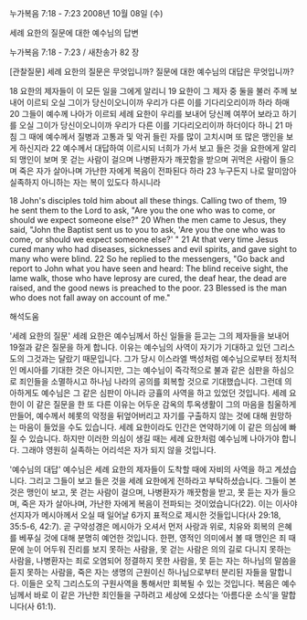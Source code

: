 누가복음 7:18 - 7:23 
2008년 10월 08일 (수)

세례 요한의 질문에 대한 예수님의 답변



누가복음 7:18 - 7:23 / 새찬송가 82 장


[관찰질문]
세례 요한의 질문은 무엇입니까? 
질문에 대한 예수님의 대답은 무엇입니까? 

18 요한의 제자들이 이 모든 일을 그에게 알리니 
19 요한이 그 제자 중 둘을 불러 주께 보내어 이르되 오실 그이가 당신이오니이까 우리가 다른 이를 기다리오리이까 하라 하매 
20 그들이 예수께 나아가 이르되 세례 요한이 우리를 보내어 당신께 여쭈어 보라고 하기를 오실 그이가 당신이오니이까 우리가 다른 이를 기다리오리이까 하더이다 하니 
21 마침 그 때에 예수께서 질병과 고통과 및 악귀 들린 자를 많이 고치시며 또 많은 맹인을 보게 하신지라 
22 예수께서 대답하여 이르시되 너희가 가서 보고 들은 것을 요한에게 알리되 맹인이 보며 못 걷는 사람이 걸으며 나병환자가 깨끗함을 받으며 귀먹은 사람이 들으며 죽은 자가 살아나며 가난한 자에게 복음이 전파된다 하라 
23 누구든지 나로 말미암아 실족하지 아니하는 자는 복이 있도다 하시니라 

18 John's disciples told him about all these things. Calling two of them, 
19 he sent them to the Lord to ask, "Are you the one who was to come, or should we expect someone else?" 
20 When the men came to Jesus, they said, "John the Baptist sent us to you to ask, 'Are you the one who was to come, or should we expect someone else?' " 
21 At that very time Jesus cured many who had diseases, sicknesses and evil spirits, and gave sight to many who were blind. 
22 So he replied to the messengers, "Go back and report to John what you have seen and heard: The blind receive sight, the lame walk, those who have leprosy are cured, the deaf hear, the dead are raised, and the good news is preached to the poor. 
23 Blessed is the man who does not fall away on account of me."

해석도움





'세례 요한의 질문'
 세례 요한은 예수님께서 하신 일들을 듣고는 그의 제자들을 보내어 19절과 같은 질문을 하게 합니다. 이유는 예수님의 사역이 자기가 기대하고 있던 그리스도의 그것과는 달랐기 때문입니다. 그가 당시 이스라엘 백성처럼 예수님으로부터 정치적인 메시아를 기대한 것은 아니지만, 그는 예수님이 즉각적으로 불과 같은 심판을 하심으로 죄인들을 소멸하시고 하나님 나라의 공의를 회복할 것으로 기대했습니다. 그런데 의아하게도 예수님은 그 같은 심판이 아니라 긍휼의 사역을 하고 있었던 것입니다. 세례 요한이 이 같은 질문을 한 또 다른 이유는 어두운 감옥의 투옥생활이 그의 마음을 침울하게 만들어, 예수께서 헤롯의 악정을 뒤엎어버리고 자기를 구출하지 않는 것에 대해 원망하는 마음이 들었을 수도 있습니다. 세례 요한이라도 인간은 연약하기에 이 같은 의심에 빠질 수 있습니다. 하지만 이러한 의심이 생길 때는 세례 요한처럼 예수님께 나아가야 합니다. 그래야 영원히 실족하는 어리석은 자가 되지 않을 것입니다.           

'예수님의 대답'
 예수님은 세례 요한의 제자들이 도착할 때에 자비의 사역을 하고 계셨습니다. 그리고 그들이 보고 들은 것을 세례 요한에게 전하라고 부탁하셨습니다. 그들이 본 것은 맹인이 보고, 못 걷는 사람이 걸으며, 나병환자가 깨끗함을 받고, 못 듣는 자가 들으며, 죽은 자가 살아나며, 가난한 자에게 복음이 전파되는 것이었습니다(22). 이는 이사야 선지자가 메시아께서 오실 때 일어날 6가지 표적으로 제시한 것들입니다(사 29:18, 35:5-6, 42:7). 곧 구약성경은 메시아가 오셔서 먼저 사랑과 위로, 치유와 회복의 은혜를 베푸실 것에 대해 분명히 예언한 것입니다. 한편, 영적인 의미에서 볼 때 맹인은 죄 때문에 눈이 어두워 진리를 보지 못하는 사람을, 못 걷는 사람은 의의 길로 다니지 못하는 사람을, 나병환자는 죄로 오염되어 정결하지 못한 사람을, 못 듣는 자는 하나님의 말씀을 듣지 못하는 사람을, 죽은 자는 생명의 근원이신 하나님으로부터 분리된 자들을 말합니다. 이들은 오직 그리스도의 구원사역을 통해서만 회복될 수 있는 것입니다. 복음은 예수님께서 바로 이 같은 가난한 죄인들을 구하려고 세상에 오셨다는 ‘아름다운 소식’을 말합니다(사 61:1).